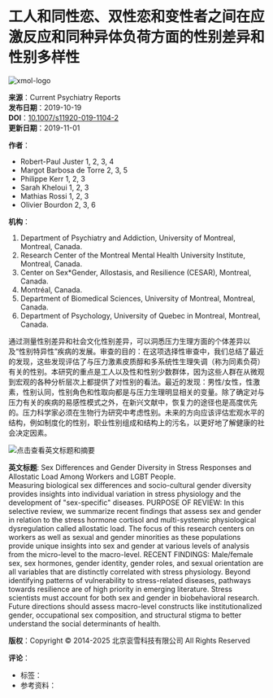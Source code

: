 # 工人和同性恋、双性恋和变性者之间在应激反应和同种异体负荷方面的性别差异和性别多样性

![xmol-logo](https://scdn.x-mol.com/jcss/images/logo-new.jpg)

**来源**：Current Psychiatry Reports  
**发布日期**：2019-10-19  
**DOI**：[10.1007/s11920-019-1104-2](https://www.x-mol.com/ref/1661)  
**更新日期**：2019-11-01  

**作者**：  
- Robert-Paul Juster 1, 2, 3, 4  
- Margot Barbosa de Torre 2, 3, 5  
- Philippe Kerr 1, 2, 3  
- Sarah Kheloui 1, 2, 3  
- Mathias Rossi 1, 2, 3  
- Olivier Bourdon 2, 3, 6  

**机构**：  
1. Department of Psychiatry and Addiction, University of Montreal, Montreal, Canada.  
2. Research Center of the Montreal Mental Health University Institute, Montreal, Canada.  
3. Center on Sex*Gender, Allostasis, and Resilience (CESAR), Montreal, Canada.  
4. Montréal, Canada.  
5. Department of Biomedical Sciences, University of Montreal, Montreal, Canada.  
6. Department of Psychology, University of Quebec in Montreal, Montreal, Canada.  

通过测量性别差异和社会文化性别差异，可以洞悉压力生理方面的个体差异以及“性别特异性”疾病的发展。审查的目的：在这项选择性审查中，我们总结了最近的发现，这些发现评估了与压力激素皮质醇和多系统性生理失调（称为同素负荷）有关的性别。本研究的重点是工人以及性和性别少数群体，因为这些人群在从微观到宏观的各种分析层次上都提供了对性别的看法。最近的发现：男性/女性，性激素，性别认同，性别角色和性取向都是与压力生理明显相关的变量。除了确定对与压力有关的疾病的易感性模式之外，在新兴文献中，恢复力的途径也是高度优先的。压力科学家必须在生物行为研究中考虑性别。未来的方向应该评估宏观水平的结构，例如制度化的性别，职业性别组成和结构上的污名，以更好地了解健康的社会决定因素。 

![点击查看英文标题和摘要](https://scdn.x-mol.com/jcss/images/paperTranslation.png)

**英文标题**: Sex Differences and Gender Diversity in Stress Responses and Allostatic Load Among Workers and LGBT People.  
Measuring biological sex differences and socio-cultural gender diversity provides insights into individual variation in stress physiology and the development of "sex-specific" diseases. PURPOSE OF REVIEW: In this selective review, we summarize recent findings that assess sex and gender in relation to the stress hormone cortisol and multi-systemic physiological dysregulation called allostatic load. The focus of this research centers on workers as well as sexual and gender minorities as these populations provide unique insights into sex and gender at various levels of analysis from the micro-level to the macro-level. RECENT FINDINGS: Male/female sex, sex hormones, gender identity, gender roles, and sexual orientation are all variables that are distinctly correlated with stress physiology. Beyond identifying patterns of vulnerability to stress-related diseases, pathways towards resilience are of high priority in emerging literature. Stress scientists must account for both sex and gender in biobehavioral research. Future directions should assess macro-level constructs like institutionalized gender, occupational sex composition, and structural stigma to better understand the social determinants of health.

**版权**：Copyright © 2014-2025 北京衮雪科技有限公司 All Rights Reserved  

**评论**：
- 标签：
- 参考资料：
<!-- tcd_original_link https://www.x-mol.com/paper/1213056657663397897/t?recommendPaper=1213053744769601540 -->
